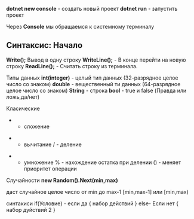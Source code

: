 **dotnet new console** - создать новый проект
**dotnet run** - запустить проект

Через **Console** мы обращаемся к системному терминалу


## Синтаксис: Начало ##
**Write();** Вывод в одну строку
**WriteLine();** - В конце перейти на новую строку
**ReadLine();** - Считать строку из терминала.

Типы данных
**int(integer)** - целый тип данных (32-разрядное целое число со знаком)
**double** - вещественный ти данных (64-разрядное целое число со знаком) 
**String** - строка
**bool** - true и false (Правда или ложь,да/нет)

Класические
+ - сложение
- - вычитание
/ - деление
* - умножение
% - нахождение остатка при делении
() - меняет приоритет операции

Случайности
**new Random().Next(min,max)**

даст случайное целое число от min до max-1 [min,max-1] или [min,max)

синтакиси 
if(Условие) - если да
{
    набор действий
}
else- Если нет
{
    набор дуйствий 2
}
